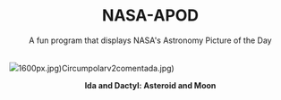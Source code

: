 <div align="center">
  <h1>
    NASA-APOD
  </h1>
</div>
  
<div align="center">
  A fun program that displays NASA's Astronomy Picture of the Day
</div>

<br>

![](https://apod.nasa.gov/apod/image/2305/IdaDactyl_galileo_960.jpg)1600px.jpg)Circumpolarv2comentada.jpg)

<p align = "center">
  <b>Ida and Dactyl: Asteroid and Moon</b>
</p>
